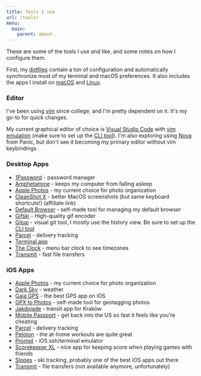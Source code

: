 ```yaml
---
title: Tools I use
url: /tools/
menu: 
  main:
    parent: about
---
```


These are some of the tools I use and like, and some notes on how I configure them.

First, my [dotfiles](https://github.com/apexskier/dotfiles) contain a ton of configuration and automatically synchronize most of my terminal and macOS preferences. It also includes the apps I install on [macOS](https://github.com/apexskier/dotfiles/blob/master/homebrew/Brewfile) and [Linux](https://github.com/apexskier/dotfiles/blob/master/linux/install.sh).

### Editor

I've been using [vim](https://www.vim.org) since college, and I'm pretty dependent on it. It's my go-to for quick changes.

My current graphical editor of choice is [Visual Studio Code](https://code.visualstudio.com/) with [vim emulation](https://marketplace.visualstudio.com/items?itemName=vscodevim.vim) (make sure to set up the [CLI tool](https://code.visualstudio.com/docs/editor/command-line)). I'm also exploring using [Nova](https://panic.com/nova/) from Panic, but don't see it becoming my primary editor without vim keybindings.

### Desktop Apps

- [1Password](https://1password.com/) - password manager
- [Amphetamine](https://apps.apple.com/us/app/amphetamine/id937984704?mt=12) - keeps my computer from falling asleep
- [Apple Photos](https://www.apple.com/ios/photos/) - my current choice for photo organization
- [CleanShot X](https://cleanshot.sjv.io/camlittle) - better MacOS screenshots (but same keyboard shortcuts!) (affiliate link)
- [Default Browser](https://defaultbrowser.app) - self-made tool for managing my default browser
- [Gifski](https://sindresorhus.com/gifski) - High-quality gif encoder
- [Gitup](https://gitup.co) - visual git tool, I mostly use the history view. Be sure to set up the [CLI tool](https://github.com/git-up/GitUp/wiki/Using-GitUp-Command-Line-Tool)
- [Parcel](https://parcelapp.net/) - delivery tracking
- [Terminal.app](https://en.wikipedia.org/wiki/Terminal_(macOS))
- [The Clock](https://apps.apple.com/us/app/the-clock/id488764545?mt=12) - menu bar clock to see timezones
- [Transmit](https://panic.com/transmit/) - fast file transfers

### iOS Apps

- [Apple Photos](https://www.apple.com/ios/photos/) - my current choice for photo organization
- [Dark Sky](https://darksky.net/app) - weather
- [Gaia GPS](https://apps.apple.com/us/app/gaia-gps-hiking-offroad-maps/id1201979492) - the best GPS app on iOS
- [GPX to Photos](https://apps.apple.com/us/app/gpx-to-photos/id1403201208) - self-made tool for geotagging photos
- [Jakdojade](https://jakdojade.pl/krakow/trasa/) - transit app for Kraków
- [Mobile Passport](https://apps.apple.com/us/app/mobile-passport/id907024887) - get back into the US so fast it feels like you're cheating
- [Parcel](https://parcelapp.net/) - delivery tracking
- [Peloton](https://www.onepeloton.com/app) - the at-home workouts are quite great
- [Prompt](https://panic.com/prompt/) - iOS ssh/terminal emulator
- [Scorekeeper XL](https://apps.apple.com/us/app/scorekeeper-xl/id463243024) - nice app for keeping score when playing games with friends
- [Slopes](https://getslopes.com/) - ski tracking, probably one of the best iOS apps out there
- [Transmit](https://panic.com/blog/the-future-of-transmit-ios/) - file transfers (not available anymore, unfortunately)
